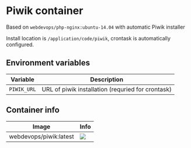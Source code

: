 # Piwik container

Based on `webdevops/php-nginx:ubuntu-14.04` with automatic Piwik installer

Install location is `/application/code/piwik`, crontask is automatically configured.

## Environment variables

Variable               | Description
---------------------- | ------------------------------------------------------------------------------
`PIWIK_URL`            | URL of piwik installation (requried for crontask)

## Container info

Image                               | Info                                                                       
----------------------------------- | ----------------------------------------------------------------------------------
webdevops/piwik:latest              | [![](https://badge.imagelayers.io/webdevops/piwik:latest.svg)](https://imagelayers.io/?images=webdevops/piwik:latest 'Get your own badge on imagelayers.io')
